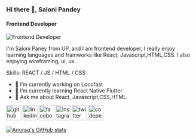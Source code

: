 
### Hi there 👋, Saloni Pandey
#### Frontend Developer
![Frontend Developer](https://media4.giphy.com/media/mTPjPA6SSXgTsnZ1Dh/200w.webp?cid=ecf05e47v6fvxazo0zuktka4xk1hq82eurkiw01phrcc1ct2&rid=200w.webp&ct=g)

I'm Saloni Paney from UP, and I am frontend developer, I really enjoy learning languages and framworks like React, Javascript,HTML,CSS. I also enjoying wireframing, ui, ux.

Skills:  REACT / JS / HTML / CSS

- 🔭 I’m currently working on Locofast 
- 🌱 I’m currently learning React Native Flutter 
- 💬 Ask me about React, Javascript,CSS,HTML. 


[<img src='https://cdn.jsdelivr.net/npm/simple-icons@3.0.1/icons/github.svg' alt='github' height='40'>](https://github.com/https://github.com/Saloni-hub)  [<img src='https://cdn.jsdelivr.net/npm/simple-icons@3.0.1/icons/linkedin.svg' alt='linkedin' height='40'>](https://www.linkedin.com/in/https://www.linkedin.com/in/saloni-pandey-20328418a//)  [<img src='https://cdn.jsdelivr.net/npm/simple-icons@3.0.1/icons/facebook.svg' alt='facebook' height='40'>](https://www.facebook.com/pandeysaloni4july@gmail.com)  [<img src='https://cdn.jsdelivr.net/npm/simple-icons@3.0.1/icons/instagram.svg' alt='instagram' height='40'>](https://www.instagram.com/SaloniPandey65/)  [<img src='https://cdn.jsdelivr.net/npm/simple-icons@3.0.1/icons/twitter.svg' alt='twitter' height='40'>](https://twitter.com/pandeysaloni4july@gmail.com)  [<img src='https://cdn.jsdelivr.net/npm/simple-icons@3.0.1/icons/codepen.svg' alt='codepen' height='40'>](https://codepen.io/pandeysaloni4july@gmail.com)  


 
 [![Anurag's GitHub stats](https://github-readme-stats.vercel.app/api?username=Saloni-hub)](https://github.com/anuraghazra/github-readme-stats)
